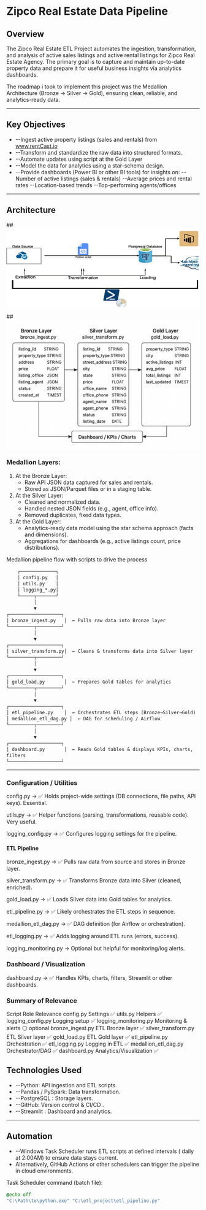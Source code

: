# Zipco Real Estate Data Pipeline

## Overview

The Zipco Real Estate ETL Project automates the ingestion, transformation, and analysis of active sales listings and active rental listings for Zipco Real Estate Agency. The primary goal is to capture and maintain up-to-date property data and prepare it for useful business insights via analytics dashboards.

The roadmap i took to implement this project was the Medallion Architecture (Bronze → Silver → Gold), ensuring clean, reliable, and analytics-ready data.

---

## Key Objectives
- --Ingest active property listings (sales and rentals) from  www.rentCast.io
- --Transform and standardize the raw data into structured formats.
- --Automate updates using script at the Gold Layer
- --Model the data for analytics using a star-schema design.
- --Provide dashboards (Power BI or other BI tools) for insights on:
  -- Number of active listings (sales & rentals)
  --Average prices and rental rates
  --Location-based trends
  --Top-performing agents/offices

---

## Architecture

##![Data pipeline Architecture from API to postgreSQL](<ScreenHunter 02 (01).png>)

##![Data processing flowchat](image.png)

### Medallion Layers:
1. At the Bronze Layer:
   - Raw API JSON data captured for sales and rentals.
   - Stored as JSON/Parquet files or in a staging table.
2. At the Silver Layer:
   - Cleaned and normalized data.
   - Handled nested JSON fields (e.g., agent, office info).
   - Removed duplicates, fixed data types.
3. At the Gold Layer:
   - Analytics-ready data model using the star schema approach (facts and dimensions).
   - Aggregations for dashboards (e.g., active listings count, price distributions).

Medallion pipeline flow with scripts to drive the process

        ┌─────────────┐
        │ config.py   │
        │ utils.py    │
        │ logging_*.py│
        └─────┬───────┘
              │
              ▼
    ┌───────────────────┐
    │ bronze_ingest.py   │  ← Pulls raw data into Bronze layer
    └─────────┬─────────┘
              │
              ▼
    ┌───────────────────┐
    │ silver_transform.py│  ← Cleans & transforms data into Silver layer
    └─────────┬─────────┘
              │
              ▼
    ┌───────────────────┐
    │ gold_load.py       │  ← Prepares Gold tables for analytics
    └─────────┬─────────┘
              │
              ▼
    ┌───────────────────┐
    │ etl_pipeline.py    │  ← Orchestrates ETL steps (Bronze→Silver→Gold)
    │ medallion_etl_dag.py │  ← DAG for scheduling / Airflow
    └─────────┬─────────┘
              │
              ▼
    ┌───────────────────┐
    │ dashboard.py       │  ← Reads Gold tables & displays KPIs, charts, filters
    └───────────────────┘

---
### Configuration / Utilities

config.py → ✅ Holds project-wide settings (DB connections, file paths, API keys). Essential.

utils.py → ✅ Helper functions (parsing, transformations, reusable code). Very useful.

logging_config.py → ✅ Configures logging settings for the pipeline.

#### ETL Pipeline

bronze_ingest.py → ✅ Pulls raw data from source and stores in Bronze layer.

silver_transform.py → ✅ Transforms Bronze data into Silver (cleaned, enriched).

gold_load.py → ✅ Loads Silver data into Gold tables for analytics.

etl_pipeline.py → ✅ Likely orchestrates the ETL steps in sequence.

medallion_etl_dag.py → ✅ DAG definition (for Airflow or orchestration).

etl_logging.py → ✅ Adds logging around ETL runs (errors, success).

logging_monitoring.py → Optional but helpful for monitoring/log alerts.

### Dashboard / Visualization

dashboard.py → ✅ Handles KPIs, charts, filters, Streamlit or other dashboards.

### Summary of Relevance
Script	                  Role	Relevance
config.py	               Settings	✅
utils.py	                  Helpers	✅
logging_config.py	         Logging setup	✅
logging_monitoring.py	   Monitoring & alerts	⚪ optional
bronze_ingest.py	         ETL Bronze layer	✅
silver_transform.py	      ETL Silver layer	✅
gold_load.py	            ETL Gold layer	✅
etl_pipeline.py	         Orchestration	✅
etl_logging.py	            Logging in ETL	✅
medallion_etl_dag.py	      Orchestrator/DAG	✅
dashboard.py	            Analytics/Visualization	✅




## Technologies Used
- --Python: API ingestion and ETL scripts.
- --Pandas / PySpark: Data transformation.
- --PostgreSQL : Storage layers.
- --GitHub: Version control & CI/CD .
- --Streamlit : Dashboard and analytics.

---

## Automation

- --Windows Task Scheduler runs ETL scripts at defined intervals ( daily at 2:00AM) to ensure data stays current.
- Alternatively, GitHub Actions or other schedulers can trigger the pipeline in cloud environments.

Task Scheduler command (batch file):
```bat
@echo off
"C:\Path\to\python.exe" "C:\etl_project\etl_pipeline.py"
